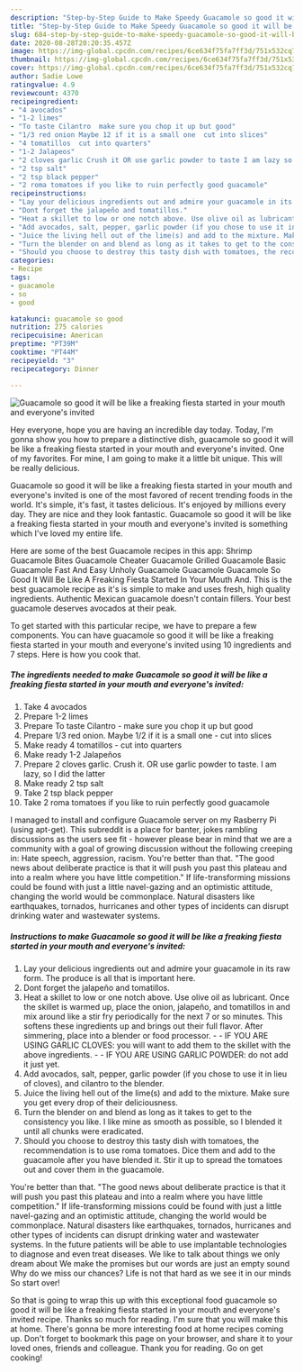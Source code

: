 ```yaml
---
description: "Step-by-Step Guide to Make Speedy Guacamole so good it will be like a freaking fiesta started in your mouth and everyone&amp;#39;s invited"
title: "Step-by-Step Guide to Make Speedy Guacamole so good it will be like a freaking fiesta started in your mouth and everyone&amp;#39;s invited"
slug: 684-step-by-step-guide-to-make-speedy-guacamole-so-good-it-will-be-like-a-freaking-fiesta-started-in-your-mouth-and-everyone-and-39-s-invited
date: 2020-08-28T20:20:35.457Z
image: https://img-global.cpcdn.com/recipes/6ce634f75fa7ff3d/751x532cq70/guacamole-so-good-it-will-be-like-a-freaking-fiesta-started-in-your-mouth-and-everyones-invited-recipe-main-photo.jpg
thumbnail: https://img-global.cpcdn.com/recipes/6ce634f75fa7ff3d/751x532cq70/guacamole-so-good-it-will-be-like-a-freaking-fiesta-started-in-your-mouth-and-everyones-invited-recipe-main-photo.jpg
cover: https://img-global.cpcdn.com/recipes/6ce634f75fa7ff3d/751x532cq70/guacamole-so-good-it-will-be-like-a-freaking-fiesta-started-in-your-mouth-and-everyones-invited-recipe-main-photo.jpg
author: Sadie Lowe
ratingvalue: 4.9
reviewcount: 4370
recipeingredient:
- "4 avocados"
- "1-2 limes"
- "To taste Cilantro  make sure you chop it up but good"
- "1/3 red onion Maybe 12 if it is a small one  cut into slices"
- "4 tomatillos  cut into quarters"
- "1-2 Jalapeos"
- "2 cloves garlic Crush it OR use garlic powder to taste I am lazy so I did the latter"
- "2 tsp salt"
- "2 tsp black pepper"
- "2 roma tomatoes if you like to ruin perfectly good guacamole"
recipeinstructions:
- "Lay your delicious ingredients out and admire your guacamole in its raw form. The produce is all that is important here."
- "Dont forget the jalapeño and tomatillos."
- "Heat a skillet to low or one notch above. Use olive oil as lubricant. Once the skillet is warmed up, place the onion, jalapeño, and tomatillos in and mix around like a stir fry periodically for the next 7 or so minutes. This softens these ingredients up and brings out their full flavor. After simmering, place into a blender or food processor.  IF YOU ARE USING GARLIC CLOVES: you will want to add them to the skillet with the above ingredients.   IF YOU ARE USING GARLIC POWDER: do not add it just yet."
- "Add avocados, salt, pepper, garlic powder (if you chose to use it in lieu of cloves), and cilantro to the blender."
- "Juice the living hell out of the lime(s) and add to the mixture. Make sure you get every drop of their deliciousness."
- "Turn the blender on and blend as long as it takes to get to the consistency you like. I like mine as smooth as possible, so I blended it until all chunks were eradicated."
- "Should you choose to destroy this tasty dish with tomatoes, the recommendation is to use roma tomatoes. Dice them and add to the guacamole after you have blended it. Stir it up to spread the tomatoes out and cover them in the guacamole."
categories:
- Recipe
tags:
- guacamole
- so
- good

katakunci: guacamole so good 
nutrition: 275 calories
recipecuisine: American
preptime: "PT39M"
cooktime: "PT44M"
recipeyield: "3"
recipecategory: Dinner

---
```



![Guacamole so good it will be like a freaking fiesta started in your mouth and everyone&#39;s invited](https://img-global.cpcdn.com/recipes/6ce634f75fa7ff3d/751x532cq70/guacamole-so-good-it-will-be-like-a-freaking-fiesta-started-in-your-mouth-and-everyones-invited-recipe-main-photo.jpg)

Hey everyone, hope you are having an incredible day today. Today, I'm gonna show you how to prepare a distinctive dish, guacamole so good it will be like a freaking fiesta started in your mouth and everyone&#39;s invited. One of my favorites. For mine, I am going to make it a little bit unique. This will be really delicious.

Guacamole so good it will be like a freaking fiesta started in your mouth and everyone&#39;s invited is one of the most favored of recent trending foods in the world. It's simple, it's fast, it tastes delicious. It's enjoyed by millions every day. They are nice and they look fantastic. Guacamole so good it will be like a freaking fiesta started in your mouth and everyone&#39;s invited is something which I've loved my entire life.

Here are some of the best Guacamole recipes in this app: Shrimp Guacamole Bites Guacamole Cheater Guacamole Grilled Guacamole Basic Guacamole Fast And Easy Unholy Guacamole Guacamole Guacamole So Good It Will Be Like A Freaking Fiesta Started In Your Mouth And. This is the best guacamole recipe as it&#39;s is simple to make and uses fresh, high quality ingredients. Authentic Mexican guacamole doesn&#39;t contain fillers. Your best guacamole deserves avocados at their peak.


To get started with this particular recipe, we have to prepare a few components. You can have guacamole so good it will be like a freaking fiesta started in your mouth and everyone&#39;s invited using 10 ingredients and 7 steps. Here is how you cook that.

<!--inarticleads1-->

##### The ingredients needed to make Guacamole so good it will be like a freaking fiesta started in your mouth and everyone&#39;s invited:

1. Take 4 avocados
1. Prepare 1-2 limes
1. Prepare To taste Cilantro - make sure you chop it up but good
1. Prepare 1/3 red onion. Maybe 1/2 if it is a small one - cut into slices
1. Make ready 4 tomatillos - cut into quarters
1. Make ready 1-2 Jalapeños
1. Prepare 2 cloves garlic. Crush it. OR use garlic powder to taste. I am lazy, so I did the latter
1. Make ready 2 tsp salt
1. Take 2 tsp black pepper
1. Take 2 roma tomatoes if you like to ruin perfectly good guacamole


I managed to install and configure Guacamole server on my Rasberry Pi (using apt-get). This subreddit is a place for banter, jokes rambling discussions as the users see fit - however please bear in mind that we are a community with a goal of growing discussion without the following creeping in: Hate speech, aggression, racism. You&#39;re better than that. &#34;The good news about deliberate practice is that it will push you past this plateau and into a realm where you have little competition.&#34; If life-transforming missions could be found with just a little navel-gazing and an optimistic attitude, changing the world would be commonplace. Natural disasters like earthquakes, tornados, hurricanes and other types of incidents can disrupt drinking water and wastewater systems. 

<!--inarticleads2-->

##### Instructions to make Guacamole so good it will be like a freaking fiesta started in your mouth and everyone&#39;s invited:

1. Lay your delicious ingredients out and admire your guacamole in its raw form. The produce is all that is important here.
1. Dont forget the jalapeño and tomatillos.
1. Heat a skillet to low or one notch above. Use olive oil as lubricant. Once the skillet is warmed up, place the onion, jalapeño, and tomatillos in and mix around like a stir fry periodically for the next 7 or so minutes. This softens these ingredients up and brings out their full flavor. After simmering, place into a blender or food processor. -  - IF YOU ARE USING GARLIC CLOVES: you will want to add them to the skillet with the above ingredients.  -  - IF YOU ARE USING GARLIC POWDER: do not add it just yet.
1. Add avocados, salt, pepper, garlic powder (if you chose to use it in lieu of cloves), and cilantro to the blender.
1. Juice the living hell out of the lime(s) and add to the mixture. Make sure you get every drop of their deliciousness.
1. Turn the blender on and blend as long as it takes to get to the consistency you like. I like mine as smooth as possible, so I blended it until all chunks were eradicated.
1. Should you choose to destroy this tasty dish with tomatoes, the recommendation is to use roma tomatoes. Dice them and add to the guacamole after you have blended it. Stir it up to spread the tomatoes out and cover them in the guacamole.


You&#39;re better than that. &#34;The good news about deliberate practice is that it will push you past this plateau and into a realm where you have little competition.&#34; If life-transforming missions could be found with just a little navel-gazing and an optimistic attitude, changing the world would be commonplace. Natural disasters like earthquakes, tornados, hurricanes and other types of incidents can disrupt drinking water and wastewater systems. In the future patients will be able to use implantable technologies to diagnose and even treat diseases. We like to talk about things we only dream about We make the promises but our words are just an empty sound Why do we miss our chances? Life is not that hard as we see it in our minds So start over! 

So that is going to wrap this up with this exceptional food guacamole so good it will be like a freaking fiesta started in your mouth and everyone&#39;s invited recipe. Thanks so much for reading. I'm sure that you will make this at home. There's gonna be more interesting food at home recipes coming up. Don't forget to bookmark this page on your browser, and share it to your loved ones, friends and colleague. Thank you for reading. Go on get cooking!
